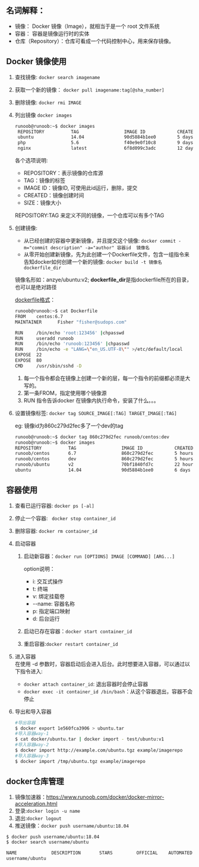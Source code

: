 ## 名词解释：
- 镜像： Docker 镜像（Image），就相当于是一个 root 文件系统
- 容器： 容器是镜像运行时的实体
- 仓库（Repository）：仓库可看成一个代码控制中心，用来保存镜像。
## Docker 镜像使用
1. 查找镜像: `docker search imagename`
1. 获取一个新的镜像： `docker pull imagename:tag[@sha_number]`
1. 删除镜像: `docker rmi IMAGE`
1. 列出镜像
 `docker images`
   ```sh
   runoob@runoob:~$ docker images           
    REPOSITORY          TAG                 IMAGE ID            CREATED             SIZE
    ubuntu              14.04               90d5884b1ee0        5 days ago          188 MB
    php                 5.6                 f40e9e0f10c8        9 days ago          444.8 MB
    nginx               latest              6f8d099c3adc        12 days ago         182.7 MB
   ```
   各个选项说明:
    - REPOSITORY：表示镜像的仓库源
    - TAG：镜像的标签
    - IMAGE ID：镜像ID, 可使用此id运行，删除，提交
    - CREATED：镜像创建时间
    - SIZE：镜像大小
    
    REPOSITORY:TAG 来定义不同的镜像，一个仓库可以有多个TAG

1. 创建镜像: 
   - 从已经创建的容器中更新镜像，并且提交这个镜像: `docker commit -m="commit description" -a="author" 容器id  镜像名`
   - 从零开始创建新镜像，先为此创建一个Dockerfile文件，包含一组指令来告知docker如何创建一个新的镜像: `docker build -t 镜像名 dockerfile_dir`
    
    镜像名形如：anzye/ubuntu:v2;  **dockerfile_dir**是指dockerfile所在的目录，也可以是绝对路径
    
    [dockerfile格式](https://www.runoob.com/docker/docker-dockerfile.html)：
    ```sh
    runoob@runoob:~$ cat Dockerfile 
    FROM    centos:6.7
    MAINTAINER      Fisher "fisher@sudops.com"

    RUN     /bin/echo 'root:123456' |chpasswd
    RUN     useradd runoob
    RUN     /bin/echo 'runoob:123456' |chpasswd
    RUN     /bin/echo -e "LANG=\"en_US.UTF-8\"" >/etc/default/local
    EXPOSE  22
    EXPOSE  80
    CMD     /usr/sbin/sshd -D
    ```
      1. 每一个指令都会在镜像上创建一个新的层，每一个指令的前缀都必须是大写的。
      1. 第一条FROM，指定使用哪个镜像源
      1. RUN 指令告诉docker 在镜像内执行命令，安装了什么。。。
 1. 设置镜像标签: `docker tag SOURCE_IMAGE[:TAG] TARGET_IMAGE[:TAG]`
    
    eg: 镜像id为860c279d2fec多了一个dev的tag
    ```sh
    runoob@runoob:~$ docker tag 860c279d2fec runoob/centos:dev
    runoob@runoob:~$ docker images
    REPOSITORY          TAG                 IMAGE ID            CREATED             SIZE
    runoob/centos       6.7                 860c279d2fec        5 hours ago         190.6 MB
    runoob/centos       dev                 860c279d2fec        5 hours ago         190.6 MB
    runoob/ubuntu       v2                  70bf1840fd7c        22 hours ago        158.5 MB
    ubuntu              14.04               90d5884b1ee0        6 days ago          188 MB
    ```
## 容器使用
1. 查看已运行容器: `docker ps [-al]`
1. 停止一个容器: ` docker stop container_id`
1. 删除容器: `docker rm container_id`
1. 启动容器
    1. 启动新容器：`docker run [OPTIONS] IMAGE [COMMAND] [ARG...]`

        option说明：
        - i: 交互式操作
        - t: 终端
        - v: 绑定挂载卷
        - --name: 容器名称
        - p: 指定端口映射
        - d: 后台运行
    
    1. 启动已存在容器：`docker start container_id`
    1. 重启容器:`docker restart container_id`
   
1. 进入容器  
    在使用 -d 参数时，容器启动后会进入后台。此时想要进入容器，可以通过以下指令进入:
    - `docker attach container_id`: 退出容器时会停止容器
    - `docker exec -it container_id /bin/bash`：从这个容器退出，容器不会停止
1. 导出和导入容器
    ```sh
    #导出容器
    $ docker export 1e560fca3906 > ubuntu.tar
    #导入容器way-1
    $ cat docker/ubuntu.tar | docker import - test/ubuntu:v1
    #导入容器way-2
    $ docker import http://example.com/ubuntu.tgz example/imagerepo
    #导入容器way-3
    $ docker import /tmp/ubuntu.tgz example/imagerepo
    ```
## docker仓库管理
1. 镜像加速器：https://www.runoob.com/docker/docker-mirror-acceleration.html
2. 登录:`docker login -u name`
3. 退出:`docker logout`
4. 推送镜像：`docker push username/ubuntu:18.04`
```sh
$ docker push username/ubuntu:18.04
$ docker search username/ubuntu

NAME             DESCRIPTION       STARS         OFFICIAL    AUTOMATED
username/ubuntu
```
